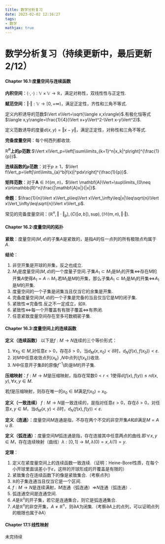 ```yaml
---
title: 数学分析复习
date: 2023-02-02 12:16:27
tags:
- 数学
mathjax: true
---
```


# 数学分析复习（持续更新中，最后更新2/12）

#### Chapter 16.1:度量空间与连续函数

**内积空间**：$\langle \cdot,\cdot\rangle:\mathbb{V}\times\mathbb{V}\to\mathbb{R}$，满足对称性，双线性性与正定性.

**赋范空间**：$\Vert\cdot\Vert:\mathbb{V}\to[0,+\infty)$，满足正定性，齐性和三角不等式.

定义内积诱导的范数$\Vert x\Vert=\sqrt{\langle x,x\rangle}$.有极化恒等式$\langle x,y\rangle=\frac{1}{4}(\Vert x+y\Vert^2-\Vert x-y\Vert^2)$.

定义范数诱导的度量$d(x,y)=\Vert x-y\Vert$，满足正定性，对称性和三角不等式.

**完备度量空间**：每个柯西列都收敛.

**$\mathbb{R}^n$上的$p$范数**:$\Vert x\Vert_p=\left[\sum\limits_{k=1}^n|x_k|^p\right]^{\frac{1}{p}}$.

**连续函数的$p$范数**：对于$p\geq1$，$\Vert f\Vert_p=\left[\int\limits_{a}^b|f(x)|^pdx\right]^{\frac{1}{p}}$.

**矩阵范数**：对于$\mathbf{A}\in\mathbb{M}(m,n)$，$\Vert \mathbf{A}\Vert=\sup\limits_{0\neq x\in\mathbb{R}^n}\frac{|\mathbf{A}x|}{|x|}$.

**命题**：$\frac{1}{n}\Vert x\Vert_p\leq\Vert x\Vert_\infty\leq|x|\leq\sqrt{n}\Vert x\Vert_\infty\leq\sqrt{n}\Vert x\Vert_p$.

常见的完备度量空间：$(\mathbb{R}^n,\Vert\cdot\Vert_p),(C([a,b]),\mathrm{sup}),(\mathbb{M}(m,n),\Vert\cdot\Vert)$.

#### Chapter 16.2:度量空间的拓扑

**紧致**：度量空间$(M,d)$的子集$A$是紧致的，是指$A$的任一点列的所有极限点均属于$A$.

**结论**：

1. 非空开集是开球的并集，反之也成立.
2. $M_1$是度量空间$(M,d)$的一个度量子空间.子集$A_1\subset M_1$是$M_1$的开集$\iff$存在$M$的开集$A$使得$A_1=A\cap M_1$.若$M_1$是$M$的开集，那么子集$A_1\subset M_1$是$M_1$的开集$\iff$$A_1$是$M$的开集.
3. 度量空间的一个子集是闭集当且仅当它的余集是开集.
4. 完备度量空间$(M,d)$的一个子集是完备的当且仅当它是$M$的闭子集.
5. 紧致性$\Rightarrow$完备性.反之不一定成立，如$\mathbb{R}$.
6. 紧致性$\iff$每一个开覆盖有有限子覆盖$\iff$有界闭.
7. 任意紧致度量空间存在至多可数稠密子集.

#### Chapter 16.3:度量空间上的连续函数

**定义（连续函数）** 以下是$f:M\to N$连续的三个等价形式：

1. $\forall x_0\in M$,对任意$\varepsilon>0$，存在$\delta>0$，当$d_M(x,x_0)<\delta$时，$d_N(f(x),f(x_0))<\varepsilon$.
2. 对$M$中任意收敛点列$\{x_k\}$ ,$N$中点列$\{f(x_k)\}$收敛.
3. $N$中任意开子集$B$的原像$f^{-1}(B)$是$M$的开子集.

**压缩映射**：$f:M\to M$是压缩映射，指存在常数$0<r<1$使得$d(f(x),f(y))\leq rd(x,y),\forall x,y\in M$.

若$f$是压缩映射，则存在唯一的$x_0\in M$满足$f(x_0)=x_0$.

**定义（一致连续）** $f:M\to N$是一致连续的，是指对任意$\varepsilon>0$，存在$\delta>0$，对任意$x,y\in M$，当$d_M(x,y)<\delta$时，$d_N(f(x),f(y))<\varepsilon$.

**定义（连通）**：度量空间$M$连通是指，不存在两个不交的非空开集$A$和$B$满足$M=A\cup B$.

**定义（弧连通）**：度量空间$M$弧连通是指，存在连接其中任意两点的曲线.即$\forall x,y\in M$，存在连续映射（曲线）$\lambda:[0,1]\to M,\lambda(0)=x,\lambda(1)=y$.

**定理**：

1. 定义在紧度量空间上的连续函数一致连续.（证明：Heine-Borel性质，在每个小开球里面误差小于$\varepsilon$，这样的开球形成的开覆盖是有限的）
2. 紧致集合在连续函数下的像是紧致集合.（考察点列）
3. $\mathbb{R}$的子集连通当且仅当它是一个区间.
4. $f:M\to N$是连续满射，$M$连通（弧连通）$\Rightarrow$$N$连通（弧连通）.
5. 弧连通空间是连通空间.
6. $A$是$\mathbb{R}^n$的开子集，若它是连通集合，则它是弧连通集合.
7. $A$是$\mathbb{R}^n$的非空开集，$A\neq\mathbb{R}^n$，则$\partial A$为闭集.（考察$\partial A$上的点列，可以证明点列的极限也属于$\partial A$）

#### Chapter 17.1:线性映射

未完待续
